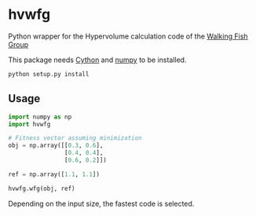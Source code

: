 # hvwfg

Python wrapper for the Hypervolume calculation code of the
[Walking Fish Group](http://www.wfg.csse.uwa.edu.au/hypervolume/)

This package needs [Cython](https://cython.readthedocs.io/en/latest/) and
[numpy](https://numpy.org) to be installed.

```bash
python setup.py install
```

## Usage

```python
import numpy as np
import hvwfg

# Fitness vector assuming minimization
obj = np.array([[0.3, 0.6],
                [0.4, 0.4],
                [0.6, 0.2]])

ref = np.array([1.1, 1.1])

hvwfg.wfg(obj, ref)
```

Depending on the input size, the fastest code is selected.
